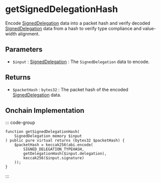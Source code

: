 # getSignedDelegationHash

Encode [SignedDelegation](/base-types/SignedDelegation) data into a packet hash and verify decoded [SignedDelegation](/base-types/SignedDelegation) data from a hash to verify type compliance and value-width alignment.

## Parameters

- `$input` : [SignedDelegation](/base-types/SignedDelegation) : The `SignedDelegation` data to encode.

## Returns

- `$packetHash` : `bytes32` : The packet hash of the encoded [SignedDelegation](/base-types/SignedDelegation) data.

## Onchain Implementation

::: code-group

``` solidity [Types.sol:getSignedDelegationHash]
function getSignedDelegationHash(
	SignedDelegation memory $input
) public pure virtual returns (bytes32 $packetHash) {
	$packetHash = keccak256(abi.encode(
		SIGNED_DELEGATION_TYPEHASH,
		getDelegationHash($input.delegation),
		keccak256($input.signature)
	));
}
``` 

:::